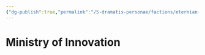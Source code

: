```yaml
---
{"dg-publish":true,"permalink":"/5-dramatis-personae/factions/eternian-government/ministry-of-innovation/","noteIcon":""}
---
```


# Ministry of Innovation

